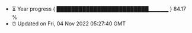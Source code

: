 - ⏳ Year progress { █████████████████████████▁▁▁▁▁ } 84.17 %
- ⏰ Updated on Fri, 04 Nov 2022 05:27:40 GMT

